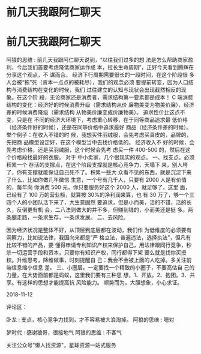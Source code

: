 # 前几天我跟阿仁聊天

# 前几天我跟阿仁聊天

阿狼的思维 : 前几天我跟阿仁聊天说到，“以往我们过多的想 法是怎么帮助商家盈利，今后我们首要考虑降低商家运作成 本，拉长生命周期”，正好今天看到腾辉在分享这个观点，不 谋而合。 经济下行周期需要很长的一段时间，在这个阶段很 多人会被“拖”死（资本一点点的被耗尽），我们的观念必须 要提前转变，因为人口结构与消费结构在变化的时候，我们 过往建立的认知与现状会出现截然相反的现象。在这个阶 段，无论商家还是消费者，需求结构第一要素都是成本！ C 端消费结构的变化：经济好的时候消费升级（需求结构从价 廉物美变为物美价廉），经济差的时候消费降级（需求结构 从物美价廉变成价廉物美）。 追求性价比这点不变，只是在 不同的经济大环境下，考虑重心转移，在于同等商品追求最 低价格（经济条件好的时候），还是在同等价格中追求最好 商品（经济条件差的时候）。 举个例子：在收入不错的时 候，我想买件羽绒服，会先考虑买真皮的，品牌的，先把商 品模型设定好，在这个模型当中去找价格低的。 经济收入不 好的时候，会先考虑价格，还是买羽绒服，这个时候会先考 虑买一件 400-500 的，然后在这个价格段找最好的衣服。 对于 中小卖家，几个很现实的观点。 一、找支点。必须积累一个 存活的支撑点，在这个阶段支撑就是核心竞争力，天塌下 来，别人垮了，你有支撑就能保证自己死不了。积累一些大 众看不见的东西，就是沉淀下来了什么，比如你做几年微信 生意，一个号有几千人，只要有 2000 人是有价值的，每年向 你消费 500 元，你只要服务好这个 2000 人，就足够了，这里 面，已经有了 100 万的营业额，就算按 30%的净利润来算，也 有 30 万了，够一个三四个人的小团队活下来了，大生意固然 要追求，但是小而美，活的不错，活的长久，反倒更有机 会，二八法则做大的并不多，但赚到钱的，小而美还是挺 多。两条腿走路，一条求生存，一条求发展。 二、去风险。

因为经济状况是整体不好，从顶层到底层都在波动，我们作 为低维度的必须要有洞察力，比如说法律，我国向来都是“严 格立法，普遍违法，选择执法”，但凡有比较不错的产品，要 懂得申请专利知识产权来保护自己，用法律跟同行竞争，秒 杀一切运营手段和资本，只要你有知识产权，同行都得下架 要么就是找你买授权。升维思考，降维做事，时刻提醒自 己：我会不会被上面的人吃掉。多关注前端信息缩小信息 差。 三、小圈层。一定要找一个精致的小圈子，不要高估自 己的力量，在大势面前都是蚂蚁，这里我们要有三种思 想，1、开放。2、抱团。3、共享。有这样的思想才能提高抗 风险能力。 顺势而为，大胆想象，小心求证。

2018-11-12

评论区：

卧龙 : 支点，核心竞争力找到，才不容易被大浪淘掉。 阿狼的思维 : 嗯对

梦时代 : 感谢狼哥，很接地气 阿狼的思维 : 不客气

关注公众号"懒人找资源"，星球资源一站式服务